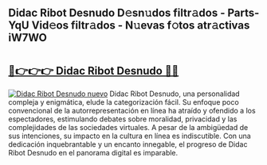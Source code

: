 ## Didac Ribot Desnudo D𝚎sn𝚞dos filtr𝚊dos - Parts-YqU Vid𝚎os filtr𝚊dos - N𝚞evas f𝚘tos atr𝚊ctivas iW7WO

# <h2><a href="http://mb9ufos.tromn.icu/?c=Didac+Ribot+Desnudo">🔗👉👉👉 Didac Ribot Desnudo 🔗🔗</a></h2>

[![Didac Ribot Desnudo nuevo](https://i.imgur.com/pEAQMta.gif)](http://mb9ufos.tromn.icu/?c=Didac+Ribot+Desnudo)
Didac Ribot Desnudo, una personalidad compleja y enigmática, elude la categorización fácil. Su enfoque poco convencional de la autorrepresentación en línea ha atraído y ofendido a los espectadores, estimulando debates sobre moralidad, privacidad y las complejidades de las sociedades virtuales. A pesar de la ambigüedad de sus intenciones, su impacto en la cultura en línea es indiscutible. Con una dedicación inquebrantable y un encanto innegable, el progreso de Didac Ribot Desnudo en el panorama digital es imparable.
